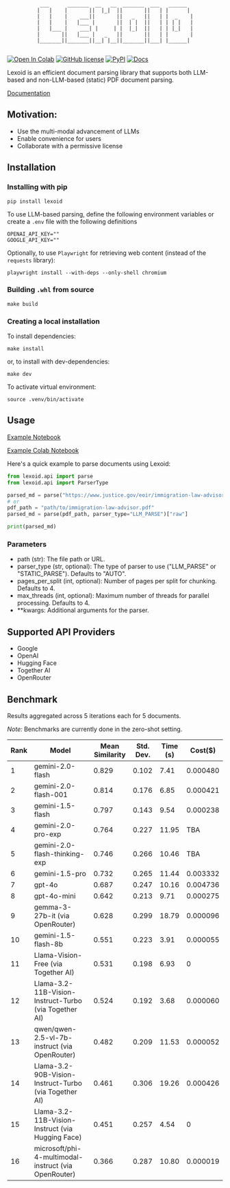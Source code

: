 <div align="center">
  
```
 ___      _______  __   __  _______  ___   ______  
|   |    |       ||  |_|  ||       ||   | |      | 
|   |    |    ___||       ||   _   ||   | |  _    |
|   |    |   |___ |       ||  | |  ||   | | | |   |
|   |___ |    ___| |     | |  |_|  ||   | | |_|   |
|       ||   |___ |   _   ||       ||   | |       |
|_______||_______||__| |__||_______||___| |______| 
                                                                                                    
```
  
</div>

[![Open In Colab](https://colab.research.google.com/assets/colab-badge.svg)](https://colab.research.google.com/github/oidlabs-com/Lexoid/blob/main/examples/example_notebook_colab.ipynb)
[![GitHub license](https://img.shields.io/badge/License-Apache_2.0-blue.svg)](https://github.com/oidlabs-com/Lexoid/blob/main/LICENSE)
[![PyPI](https://img.shields.io/pypi/v/lexoid)](https://pypi.org/project/lexoid/)
[![Docs](https://github.com/oidlabs-com/Lexoid/actions/workflows/deploy_docs.yml/badge.svg)](https://oidlabs-com.github.io/Lexoid/)

Lexoid is an efficient document parsing library that supports both LLM-based and non-LLM-based (static) PDF document parsing.

[Documentation](https://oidlabs-com.github.io/Lexoid/)

## Motivation:

- Use the multi-modal advancement of LLMs
- Enable convenience for users
- Collaborate with a permissive license

## Installation

### Installing with pip

```
pip install lexoid
```

To use LLM-based parsing, define the following environment variables or create a `.env` file with the following definitions

```
OPENAI_API_KEY=""
GOOGLE_API_KEY=""
```

Optionally, to use `Playwright` for retrieving web content (instead of the `requests` library):

```
playwright install --with-deps --only-shell chromium
```

### Building `.whl` from source

```
make build
```

### Creating a local installation

To install dependencies:

```
make install
```

or, to install with dev-dependencies:

```
make dev
```

To activate virtual environment:

```
source .venv/bin/activate
```

## Usage

[Example Notebook](https://github.com/oidlabs-com/Lexoid/blob/main/examples/example_notebook.ipynb)

[Example Colab Notebook](https://colab.research.google.com/github/oidlabs-com/Lexoid/blob/main/examples/example_notebook_colab.ipynb)

Here's a quick example to parse documents using Lexoid:

```python
from lexoid.api import parse
from lexoid.api import ParserType

parsed_md = parse("https://www.justice.gov/eoir/immigration-law-advisor", parser_type="LLM_PARSE")["raw"]
# or
pdf_path = "path/to/immigration-law-advisor.pdf"
parsed_md = parse(pdf_path, parser_type="LLM_PARSE")["raw"]

print(parsed_md)
```

### Parameters

- path (str): The file path or URL.
- parser_type (str, optional): The type of parser to use ("LLM_PARSE" or "STATIC_PARSE"). Defaults to "AUTO".
- pages_per_split (int, optional): Number of pages per split for chunking. Defaults to 4.
- max_threads (int, optional): Maximum number of threads for parallel processing. Defaults to 4.
- \*\*kwargs: Additional arguments for the parser.

## Supported API Providers
* Google
* OpenAI
* Hugging Face
* Together AI
* OpenRouter

## Benchmark

Results aggregated across 5 iterations each for 5 documents.

_Note:_ Benchmarks are currently done in the zero-shot setting.

| Rank | Model                                                 | Mean Similarity | Std. Dev. | Time (s) | Cost($)  |
| ---- | ----------------------------------------------------- | --------------- | --------- | -------- | -------- |
| 1    | gemini-2.0-flash                                      | 0.829           | 0.102     | 7.41     | 0.000480 |
| 2    | gemini-2.0-flash-001                                  | 0.814           | 0.176     | 6.85     | 0.000421 |
| 3    | gemini-1.5-flash                                      | 0.797           | 0.143     | 9.54     | 0.000238 |
| 4    | gemini-2.0-pro-exp                                    | 0.764           | 0.227     | 11.95    |   TBA    |
| 5    | gemini-2.0-flash-thinking-exp                         | 0.746           | 0.266     | 10.46    |   TBA    |
| 6    | gemini-1.5-pro                                        | 0.732           | 0.265     | 11.44    | 0.003332 |
| 7    | gpt-4o                                                | 0.687           | 0.247     | 10.16    | 0.004736 |
| 8    | gpt-4o-mini                                           | 0.642           | 0.213     | 9.71     | 0.000275 |
| 9    | gemma-3-27b-it (via OpenRouter)                       | 0.628           | 0.299     | 18.79    | 0.000096 |
| 10   | gemini-1.5-flash-8b                                   | 0.551           | 0.223     | 3.91     | 0.000055 |
| 11   | Llama-Vision-Free (via Together AI)                   | 0.531           | 0.198     | 6.93     | 0        |
| 12   | Llama-3.2-11B-Vision-Instruct-Turbo (via Together AI) | 0.524           | 0.192     | 3.68     | 0.000060 |
| 13   | qwen/qwen-2.5-vl-7b-instruct (via OpenRouter)         | 0.482           | 0.209     | 11.53    | 0.000052 |
| 14   | Llama-3.2-90B-Vision-Instruct-Turbo (via Together AI) | 0.461           | 0.306     | 19.26    | 0.000426 |
| 15   | Llama-3.2-11B-Vision-Instruct (via Hugging Face)      | 0.451           | 0.257     | 4.54     |   0      |
| 16   | microsoft/phi-4-multimodal-instruct (via OpenRouter)  | 0.366           | 0.287     | 10.80    | 0.000019 |
